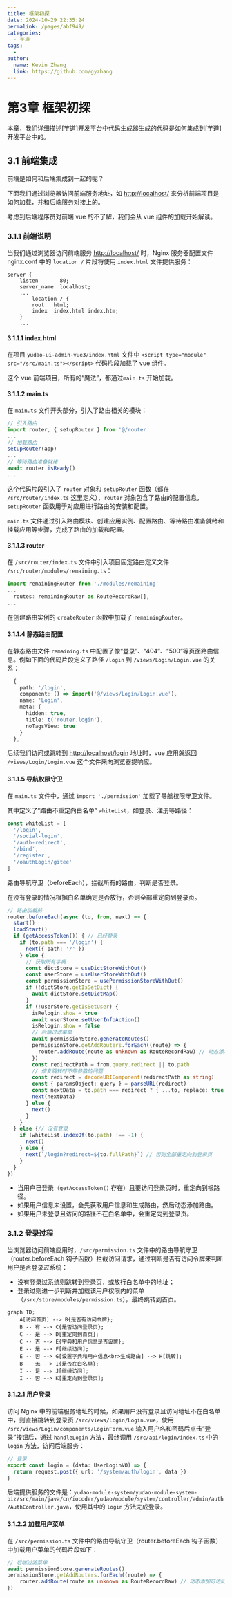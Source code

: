 ```yaml
---
title: 框架初探
date: 2024-10-29 22:35:24
permalink: /pages/abf949/
categories: 
  - 芋道
tags: 
  - 
author: 
  name: Kevin Zhang
  link: https://github.com/gyzhang
---
```

# 第3章 框架初探

本章，我们详细描述[芋道]开发平台中代码生成器生成的代码是如何集成到[芋道]开发平台中的。

## 3.1 前端集成

前端是如何和后端集成到一起的呢？

下面我们通过浏览器访问前端服务地址，如 [http://localhost/](http://localhost/) 来分析前端项目是如何加载，并和后端服务对接上的。

考虑到后端程序员对前端 vue 的不了解，我们会从 vue 组件的加载开始解读。

### 3.1.1 前端说明

当我们通过浏览器访问前端服务 [http://localhost/](http://localhost/) 时，Nginx 服务器配置文件 nginx.conf 中的 `location /` 片段将使用 `index.html` 文件提供服务：

```nginx
server {
    listen       80;
    server_name  localhost;
    ...
        location / {
        root   html;
        index  index.html index.htm;
    }
    ...
```

#### 3.1.1.1 index.html

在项目 `yudao-ui-admin-vue3/index.html` 文件中 `<script type="module" src="/src/main.ts"></script>` 代码片段加载了 vue 组件。

这个 vue 前端项目，所有的“魔法”，都通过`main.ts` 开始加载。

#### 3.1.1.2 main.ts

在 `main.ts` 文件开头部分，引入了路由相关的模块：

```typescript
// 引入路由
import router, { setupRouter } from '@/router
...
// 加载路由
setupRouter(app)
...
// 等待路由准备就绪
await router.isReady()
...
```

这个代码片段引入了 `router` 对象和 `setupRouter` 函数（都在 `/src/router/index.ts` 这里定义），`router` 对象包含了路由的配置信息，`setupRouter` 函数用于对应用进行路由的安装和配置。

`main.ts` 文件通过引入路由模块、创建应用实例、配置路由、等待路由准备就绪和挂载应用等步骤，完成了路由的加载和配置。

#### 3.1.1.3 router

在 `/src/router/index.ts` 文件中引入项目固定路由定义文件 `/src/router/modules/remaining.ts`：

```typescript
import remainingRouter from './modules/remaining'
...
  routes: remainingRouter as RouteRecordRaw[],
...
```

在创建路由实例的 `createRouter` 函数中加载了 `remainingRouter`。

#### 3.1.1.4 静态路由配置

在静态路由文件 `remaining.ts` 中配置了像“登录”、“404”、“500”等页面路由信息。例如下面的代码片段定义了路径 `/login` 到 `/views/Login/Login.vue` 的关系：

```typescript
  {
    path: '/login',
    component: () => import('@/views/Login/Login.vue'),
    name: 'Login',
    meta: {
      hidden: true,
      title: t('router.login'),
      noTagsView: true
    }
  },
```

后续我们访问或跳转到 [http://localhost/login](http://localhost/login) 地址时，vue 应用就返回 `/views/Login/Login.vue` 这个文件来向浏览器提响应。

#### 3.1.1.5 导航权限守卫

在 `main.ts` 文件中，通过 `import './permission'` 加载了导航权限守卫文件。

其中定义了“路由不重定向白名单” `whiteList`，如登录、注册等路径：

```typescript
const whiteList = [
  '/login',
  '/social-login',
  '/auth-redirect',
  '/bind',
  '/register',
  '/oauthLogin/gitee'
]
```

路由导航守卫（beforeEach），拦截所有的路由，判断是否登录。

在没有登录的情况根据白名单确定是否放行，否则全部重定向到登录页。

```typescript
// 路由加载前
router.beforeEach(async (to, from, next) => {
  start()
  loadStart()
  if (getAccessToken()) { // 已经登录
    if (to.path === '/login') {
      next({ path: '/' })
    } else {
      // 获取所有字典
      const dictStore = useDictStoreWithOut()
      const userStore = useUserStoreWithOut()
      const permissionStore = usePermissionStoreWithOut()
      if (!dictStore.getIsSetDict) {
        await dictStore.setDictMap()
      }
      if (!userStore.getIsSetUser) {
        isRelogin.show = true
        await userStore.setUserInfoAction()
        isRelogin.show = false
        // 后端过滤菜单
        await permissionStore.generateRoutes()
        permissionStore.getAddRouters.forEach((route) => {
          router.addRoute(route as unknown as RouteRecordRaw) // 动态添加可访问路由表
        })
        const redirectPath = from.query.redirect || to.path
        // 修复跳转时不带参数的问题
        const redirect = decodeURIComponent(redirectPath as string)
        const { paramsObject: query } = parseURL(redirect)
        const nextData = to.path === redirect ? { ...to, replace: true } : { path: redirect, query }
        next(nextData)
      } else {
        next()
      }
    }
  } else {// 没有登录
    if (whiteList.indexOf(to.path) !== -1) {
      next()
    } else {
      next(`/login?redirect=${to.fullPath}`) // 否则全部重定向到登录页
    }
  }
})
```

- 当用户已登录（`getAccessToken()` 存在）且要访问登录页时，重定向到根路径。
- 如果用户信息未设置，会先获取用户信息和生成路由，然后动态添加路由。
- 如果用户未登录且访问的路径不在白名单中，会重定向到登录页。

### 3.1.2 登录过程

当浏览器访问前端应用时，`/src/permission.ts` 文件中的路由导航守卫（router.beforeEach 钩子函数）拦截访问请求，通过判断是否有访问令牌来判断用户是否登录过系统：

- 没有登录过系统则跳转到登录页，或放行白名单中的地址；
- 登录过则进一步判断并加载该用户权限内的菜单（`/src/store/modules/permission.ts`），最终跳转到首页。

```mermaid
graph TD;
    A[访问首页] --> B{是否有访问令牌};
    B -- 有 --> C{是否访问登录页};
    C -- 是 --> D[重定向到首页];
    C -- 否 --> E{字典和用户信息是否设置};
    E -- 是 --> F[继续访问];
    E -- 否 --> G[设置字典和用户信息<br>生成路由] --> H[跳转];
    B -- 无 --> I{是否在白名单};
    I -- 是 --> J[继续访问];
    I -- 否 --> K[重定向到登录页];
```

#### 3.1.2.1 用户登录

访问 Nginx 中的前端服务地址的时候，如果用户没有登录且访问地址不在白名单中，则直接跳转到登录页 `/src/views/Login/Login.vue`，使用 `/src/views/Login/components/LoginForm.vue` 输入用户名和密码后点击“登录”按钮后，通过 `handleLogin` 方法，最终调用 `/src/api/login/index.ts` 中的 `login` 方法，访问后端服务：

```typescript
// 登录
export const login = (data: UserLoginVO) => {
  return request.post({ url: '/system/auth/login', data })
}
```

后端提供服务的文件是：`yudao-module-system/yudao-module-system-biz/src/main/java/cn/iocoder/yudao/module/system/controller/admin/auth/AuthController.java`，使用其中的 `login` 方法完成登录。

#### 3.1.2.2 加载用户菜单

在 `/src/permission.ts` 文件中的路由导航守卫（router.beforeEach 钩子函数）中加载用户菜单的代码片段如下：

```typescript
// 后端过滤菜单
await permissionStore.generateRoutes()
permissionStore.getAddRouters.forEach((route) => {
    router.addRoute(route as unknown as RouteRecordRaw) // 动态添加可访问路由表
})
```
